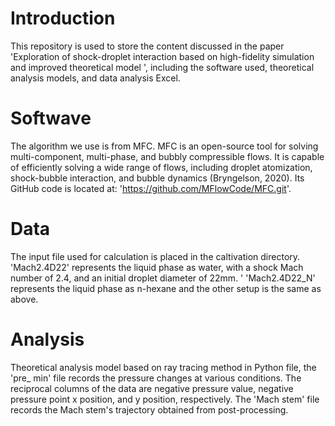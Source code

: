 # Introduction
This repository is used to store the content discussed in the paper 'Exploration of shock-droplet interaction based on high-fidelity simulation and improved theoretical model
', including the software used, theoretical analysis models, and data analysis Excel.

# Softwave
The algorithm we use is from MFC. MFC is an open-source tool for solving multi-component, multi-phase, and bubbly compressible flows. It is capable of efficiently solving a wide range of flows, including droplet atomization, shock-bubble interaction, and bubble dynamics (Bryngelson, 2020). Its GitHub code is located at: 'https://github.com/MFlowCode/MFC.git'.

# Data
The input file used for calculation is placed in the caltivation directory. 'Mach2.4D22' represents the liquid phase as water, with a shock Mach number of 2.4, and an initial droplet diameter of 22mm. '
'Mach2.4D22_N' represents the liquid phase as n-hexane and the other setup is the same as above.

# Analysis
Theoretical analysis model based on ray tracing method in Python file, the 'pre_ min' file records the pressure changes at various conditions. The reciprocal columns of the data are negative pressure value, negative pressure point x position, and y position, respectively. The 'Mach stem' file records the Mach stem's trajectory obtained from post-processing.

